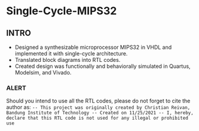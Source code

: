 # Single-Cycle-MIPS32
## INTRO
- Designed a synthesizable microprocessor MIPS32 in VHDL and implemented it with single-cycle architecture.
- Translated block diagrams into RTL codes.
- Created design was functionally and behaviorally simulated in Quartus, Modelsim, and Vivado.

### ALERT
Should you intend to use all the RTL codes, please do not forget to cite the author as:
` -- This project was originally created by Christian Reivan, Bandung Institute of Technology
  -- Created on 11/25/2021
  -- I, hereby, declare that this RTL code is not used for any illegal or prohibited use
`
